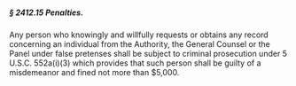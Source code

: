 ##### § 2412.15 Penalties. #####

Any person who knowingly and willfully requests or obtains any record concerning an individual from the Authority, the General Counsel or the Panel under false pretenses shall be subject to criminal prosecution under 5 U.S.C. 552a(i)(3) which provides that such person shall be guilty of a misdemeanor and fined not more than $5,000.